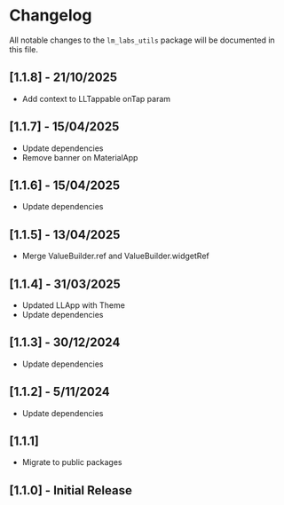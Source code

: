 # Changelog

All notable changes to the `lm_labs_utils` package will be documented in this file.

## [1.1.8] - 21/10/2025
- Add context to LLTappable onTap param

## [1.1.7] - 15/04/2025
- Update dependencies
- Remove banner on MaterialApp

## [1.1.6] - 15/04/2025
- Update dependencies

## [1.1.5] - 13/04/2025
- Merge ValueBuilder.ref and ValueBuilder.widgetRef

## [1.1.4] - 31/03/2025
- Updated LLApp with Theme
- Update dependencies

## [1.1.3] - 30/12/2024
- Update dependencies

## [1.1.2] - 5/11/2024
- Update dependencies

## [1.1.1]
- Migrate to public packages

## [1.1.0] - Initial Release

